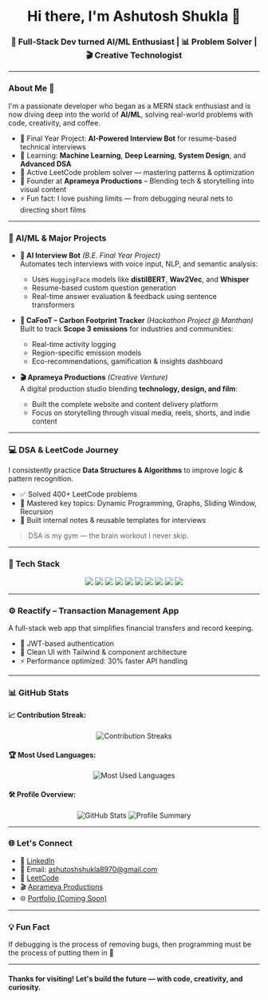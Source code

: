 <h1 align="center">Hi there, I'm Ashutosh Shukla 👋</h1>
<h3 align="center">🚀 Full-Stack Dev turned AI/ML Enthusiast | 📊 Problem Solver | 🎬 Creative Technologist</h3>

---

### About Me 🚀
I'm a passionate developer who began as a MERN stack enthusiast and is now diving deep into the world of **AI/ML**, solving real-world problems with code, creativity, and coffee.

- 🤖 Final Year Project: **AI-Powered Interview Bot** for resume-based technical interviews
- 🌱 Learning: **Machine Learning**, **Deep Learning**, **System Design**, and **Advanced DSA**
- 🧠 Active LeetCode problem solver — mastering patterns & optimization
- 💼 Founder at **Aprameya Productions** – Blending tech & storytelling into visual content
- ⚡ Fun fact: I love pushing limits — from debugging neural nets to directing short films

---

### 🔬 AI/ML & Major Projects

- **🧠 AI Interview Bot** *(B.E. Final Year Project)*  
  Automates tech interviews with voice input, NLP, and semantic analysis:
  - Uses `HuggingFace` models like **distilBERT**, **Wav2Vec**, and **Whisper**
  - Resume-based custom question generation
  - Real-time answer evaluation & feedback using sentence transformers

- **🌱 CaFooT – Carbon Footprint Tracker** *(Hackathon Project @ Manthan)*  
  Built to track **Scope 3 emissions** for industries and communities:
  - Real-time activity logging
  - Region-specific emission models
  - Eco-recommendations, gamification & insights dashboard

- **🎬 Aprameya Productions** *(Creative Venture)*  
  A digital production studio blending **technology, design, and film**:
  - Built the complete website and content delivery platform
  - Focus on storytelling through visual media, reels, shorts, and indie content

---

### 💻 DSA & LeetCode Journey
I consistently practice **Data Structures & Algorithms** to improve logic & pattern recognition.

- ✅ Solved 400+ LeetCode problems  
- 🔁 Mastered key topics: Dynamic Programming, Graphs, Sliding Window, Recursion
- 📘 Built internal notes & reusable templates for interviews

> DSA is my gym — the brain workout I never skip.

---

### 🔧 Tech Stack
<p align="center">
  <img src="https://img.shields.io/badge/Python-3776AB?style=for-the-badge&logo=python&logoColor=white">
  <img src="https://img.shields.io/badge/FastAPI-009688?style=for-the-badge&logo=fastapi&logoColor=white">
  <img src="https://img.shields.io/badge/HuggingFace-FFCA28?style=for-the-badge&logo=huggingface&logoColor=black">
  <img src="https://img.shields.io/badge/TensorFlow-FF6F00?style=for-the-badge&logo=tensorflow&logoColor=white">
  <img src="https://img.shields.io/badge/React-61DAFB?style=for-the-badge&logo=react&logoColor=black">
  <img src="https://img.shields.io/badge/Node.js-339933?style=for-the-badge&logo=nodedotjs&logoColor=white">
  <img src="https://img.shields.io/badge/Express.js-000000?style=for-the-badge&logo=express&logoColor=white">
  <img src="https://img.shields.io/badge/MongoDB-47A248?style=for-the-badge&logo=mongodb&logoColor=white">
  <img src="https://img.shields.io/badge/TailwindCSS-38B2AC?style=for-the-badge&logo=tailwind-css&logoColor=white">
  <img src="https://img.shields.io/badge/C%2B%2B-00599C?style=for-the-badge&logo=c%2B%2B&logoColor=white">
</p>

---

### ⚙️ Reactify – Transaction Management App
A full-stack web app that simplifies financial transfers and record keeping.

- 🔐 JWT-based authentication
- 🧩 Clean UI with Tailwind & component architecture
- ⚡ Performance optimized: 30% faster API handling

---

### 📊 GitHub Stats

#### 📈 Contribution Streak:
<p align="center">
  <img src="https://streak-stats.demolab.com/?user=Ashutosh-Shukla-036&theme=tokyonight&hide_border=true" alt="Contribution Streaks">
</p>

#### 🏆 Most Used Languages:
<p align="center">
  <img src="https://github-readme-stats.vercel.app/api/top-langs/?username=Ashutosh-Shukla-036&layout=compact&theme=tokyonight" alt="Most Used Languages">
</p>

#### 🛠️ Profile Overview:
<p align="center">
  <img src="https://github-readme-stats.vercel.app/api?username=Ashutosh-Shukla-036&show_icons=true&theme=tokyonight" alt="GitHub Stats">
  <img src="https://github-profile-summary-cards.vercel.app/api/cards/profile-details?username=Ashutosh-Shukla-036&theme=tokyonight" alt="Profile Summary">
</p>

---

### 🌐 Let's Connect
- 💼 [LinkedIn](https://www.linkedin.com/in/ashutosh-shukla)
- 📧 Email: [ashutoshshukla8970@gmail.com](mailto:ashutoshshukla8970@gmail.com)
- 🧠 [LeetCode](https://leetcode.com/u/Ashutoshshukla_123/)
- 🎬 [Aprameya Productions](https://aprameya.vercel.app)
- 🌐 [Portfolio (Coming Soon)]()

---

### 💡 Fun Fact
If debugging is the process of removing bugs, then programming must be the process of putting them in 🐛

---

#### Thanks for visiting! Let's build the future — with code, creativity, and curiosity.
